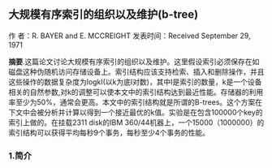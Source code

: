 ## 大规模有序索引的组织以及维护(b-tree)

作    者：R. BAYER and E. MCCREIGHT
发表时间：Received September 29, 1971

  **摘要**.这篇论文讨论大规模有序索引的组织以及维护。这里假设索引必须保存在如磁盘这种伪随机访问存储设备上。索引结构应该支持检索、插入和删除操作，并且这些操作的数据复杂度为logkI(以k为底I对数)，其中I是索引的数量，k是一个设备相关的自然参数,对k的调整可以使本文中的索引结构达到最近性能。存储器的利用率至少为50%，通常会更高。本文中的索引结构就是所谓的B-trees。这个方案在下文中会被分析并计算以得到一个接近最优的k值。实验是在包含100000个key的索引上做的。在挂载2311 disk的IBM 360/44机器上，一个15000（1000000）的索引结构可以获得平均每秒9个事务，每秒至少4个事务的性能。

### 1.简介
